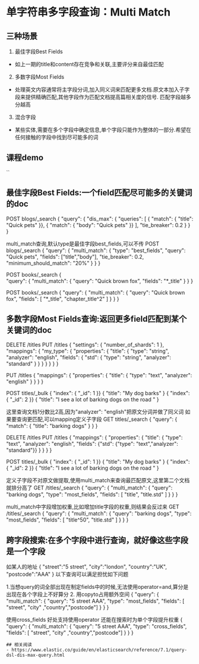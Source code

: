 # 单字符串多字段查询：Multi Match
## 三种场景
1. 最佳字段Best Fields

  * 如上一期的title和content存在竞争和关联,主要评分来自最佳匹配

2. 多数字段Most Fields

  * 处理英文内容通常将主字段分词,加入同义词来匹配更多文档.原文本加入子字段来提供精确匹配,其他字段作为匹配文档提高篇相关度的信号. 匹配字段越多分越高
  
3. 混合字段
  
  * 某些实体,需要在多个字段中确定信息,单个字段只能作为整体的一部分.希望在任何接触的字段中找到尽可能多的词
## 课程demo
``

## 最佳字段Best Fields:一个field匹配尽可能多的关键词的doc
POST blogs/_search
{
    "query": {
        "dis_max": {
            "queries": [
                { "match": { "title": "Quick pets" }},
                { "match": { "body":  "Quick pets" }}
            ],
            "tie_breaker": 0.2
        }
    }
}

multi_match查询,默认type是最佳字段best_fields,可以不传
POST blogs/_search
{
  "query": {
    "multi_match": {
      "type": "best_fields",
      "query": "Quick pets",
      "fields": ["title","body"],
      "tie_breaker": 0.2,
      "minimum_should_match": "20%"
    }
  }
}



POST books/_search
{	
"query": {
    "multi_match": {
        "query":  "Quick brown fox",
        "fields": "*_title"
    	}
	}
}


POST books/_search
{
"query": {
    "multi_match": {
        "query":  "Quick brown fox",
        "fields": [ "*_title", "chapter_title^2" ]
    }
}
}


## 多数字段Most Fields查询:返回更多field匹配到某个关键词的doc
DELETE /titles
PUT /titles
{
    "settings": { "number_of_shards": 1 },
    "mappings": {
        "my_type": {
            "properties": {
                "title": {
                    "type":     "string",
                    "analyzer": "english",
                    "fields": {
                        "std":   {
                            "type":     "string",
                            "analyzer": "standard"
                        }
                    }
                }
            }
        }
    }
}

PUT /titles
{
  "mappings": {
    "properties": {
      "title": {
        "type": "text",
        "analyzer": "english"
      }
    }
  }
}

POST titles/_bulk
{ "index": { "_id": 1 }}
{ "title": "My dog barks" }
{ "index": { "_id": 2 }}
{ "title": "I see a lot of barking dogs on the road " }

这里查询文档1分数比2高,因为"analyzer": "english"把原文分词并做了同义词
如果要查询更匹配,可以mapping定义子字段
GET titles/_search
{
  "query": {
    "match": {
      "title": "barking dogs"
    }
  }
}

DELETE /titles
PUT /titles
{
  "mappings": {
    "properties": {
      "title": {
        "type": "text",
        "analyzer": "english",
        "fields": {"std": {"type": "text","analyzer": "standard"}}
      }
    }
  }
}

POST titles/_bulk
{ "index": { "_id": 1 }}
{ "title": "My dog barks" }
{ "index": { "_id": 2 }}
{ "title": "I see a lot of barking dogs on the road " }

定义子字段不对原文做提取,使用multi_match来查询最匹配原文,这里第二个文档就排分高了
GET /titles/_search
{
   "query": {
        "multi_match": {
            "query":  "barking dogs",
            "type":   "most_fields",
            "fields": [ "title", "title.std" ]
        }
    }
}

multi_match中字段增加权重,比如增加title字段的权重,则结果会反过来
GET /titles/_search
{
   "query": {
        "multi_match": {
            "query":  "barking dogs",
            "type":   "most_fields",
            "fields": [ "title^50", "title.std" ]
        }
    }
}


## 跨字段搜索:在多个字段中进行查询，就好像这些字段是一个字段
如某人的地址
{
	"street":"5 street",
	"city":"london",
	"country":"UK",
	"postcode":"AAA"
}
以下查询可以满足担忧如下问题

1.当想query的词全部出现在制定fields中的时候,无法使用operator=and,算分是出现在各个字段上不好算分
2. 用copyto占用额外空间 
{
   "query": {
        "multi_match": {
            "query":  "5 street AAA",
            "type":   "most_fields",
            "fields": [ "street", "city" ,"country","postcode"]
        }
    }
}

使用cross_fields
好处支持使用operator
还能在搜索时为单个字段提升权重
{
   "query": {
        "multi_match": {
            "query":  "5 street AAA",
            "type":   "cross_fields",
            "fields": [ "street", "city" ,"country","postcode"]
        }
    }
}

```
## 相关阅读
- https://www.elastic.co/guide/en/elasticsearch/reference/7.1/query-dsl-dis-max-query.html
